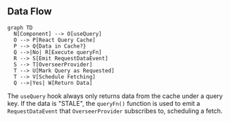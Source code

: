 ## Data Flow

```mermaid
graph TD
  N[Component] --> O[useQuery]
  O --> P[React Query Cache]
  P --> Q{Data in Cache?}
  Q -->|No| R[Execute queryFn]
  R --> S[Emit RequestDataEvent]
  S --> T[OverseerProvider]
  T --> U[Mark Query as Requested]
  T --> V[Schedule Fetching]
  Q -->|Yes| W[Return Data]
```

The `useQuery` hook always only returns data from the cache under a query key. If the data is "STALE", the `queryFn()` function is used to emit a `RequestDataEvent` that `OverseerProvider` subscribes to, scheduling a fetch.
